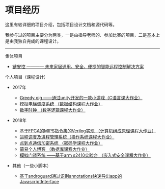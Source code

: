 # 项目经历

这里有较详细的项目介绍，包括项目设计文档和源代码等。

我参与过的项目主要分为两类，一是由指导老师的、参加比赛的项目，二是基本上是由我独自完成的课程设计。

***

集体项目

- [链安控 ———— 未来家居通用、安全、便捷的智能远程控制解决方案](./2018_04_链安控/)


个人项目（课程设计）

- 2017年
  - [Greedy pig ——通过unity开发的一款小游戏（C语言课大作业）](./2017_05_Greedy_pig/)
  - [模拟电梯调度系统 （数据结构课程大作业）](./2017_12_模拟电梯调度系统/)
  - [数字时钟 （数字逻辑课程大作业）](./2017_12_数字时钟/)

- 2018年
  - [基于FPGA的MIPS指令集的Verilog实现 （计算机组成原理课程大作业）](./2018_04_基于FPGA的MIPS的Verilog实现/)
  - [进程调度及进程管理系统（操作系统课程大作业）](./2018_12_进程调度及进程管理系统/)
  - [点到点通信加密系统 （密码学课程大作业）](./2018_12_点到点通信加密系统/)
  - [简易个人博客 （数据库课程大作业）](./2018_12_简易个人博客/)
  - [模拟门锁系统 ——基于arm s2410实验台 （嵌入式安全课程大作业）](./2018_12_模拟门锁系统/)

- 其他（一些小脚本）
  - [基于androguard通过识别annotations快速导出app的JavascriptInterface](./2019_01_JavascriptInterface/)

